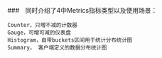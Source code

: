 ###　同时介绍了4中Metrics指标类型以及使用场景：
```
Counter，只增不减的计数器
Gauge，可增可减的仪表盘
Histogram，自带buckets区间用于统计分布统计图
Summary， 客户端定义的数据分布统计图
```
